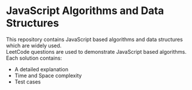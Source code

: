 # JavaScript Algorithms and Data Structures
This repository contains JavaScript based algorithms and data structures which are widely used.
<br />
LeetCode questions are used to demonstrate JavaScript based algorithms.
<br />
Each solution contains:
* A detailed explanation
* Time and Space complexity
* Test cases 